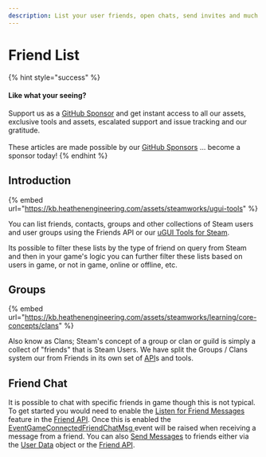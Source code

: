 ```yaml
---
description: List your user friends, open chats, send invites and much more!
---
```


# Friend List

{% hint style="success" %}
#### Like what your seeing?

Support us as a [GitHub Sponsor](../../../../become-a-sponsor/) and get instant access to all our assets, exclusive tools and assets, escalated support and issue tracking and our gratitude.\
\
These articles are made possible by our [GitHub Sponsors](../../../../become-a-sponsor/) ... become a sponsor today!
{% endhint %}

## &#x20;Introduction

{% embed url="https://kb.heathenengineering.com/assets/steamworks/ugui-tools" %}

You can list friends, contacts, groups and other collections of Steam users and user groups using the Friends API or our [uGUI Tools for Steam](broken-reference).

Its possible to filter these lists by the type of friend on query from Steam and then in your game's logic you can further filter these lists based on users in game, or not in game, online or offline, etc.

## Groups

{% embed url="https://kb.heathenengineering.com/assets/steamworks/learning/core-concepts/clans" %}

Also know as Clans; Steam's concept of a group or clan or guild is simply a collect of "friends" that is Steam Users. We have split the Groups / Clans system our from Friends in its own set of [API](../../../../heathens-steamworks-complete/unity/api/clans.client.md)s and tools.

## Friend Chat

It is possible to chat with specific friends in game though this is not typical. To get started you would need to enable the [Listen for Friend Messages](../../../../heathens-steamworks-complete/unity/api/friends.client.md#setlistenforfriendsmessages) feature in the [Friend API](../../../../heathens-steamworks-complete/unity/api/friends.client.md). Once this is enabled the [EventGameConnectedFriendChatMsg ](../../../../heathens-steamworks-complete/unity/api/friends.client.md#game-connected-friend-chat-msg)event will be raised when receiving a message from a friend. You can also [Send Messages](../../../../heathens-steamworks-complete/unity/data-layer/user-data.md#sendmessage) to friends either via the [User Data](../../../../heathens-steamworks-complete/unity/data-layer/user-data.md) object or the [Friend API](../../../../heathens-steamworks-complete/unity/api/friends.client.md).
